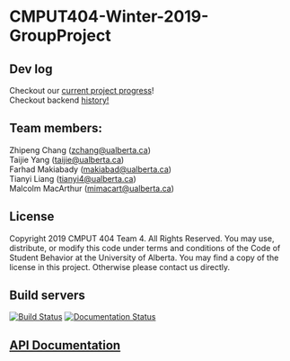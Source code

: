# CMPUT404-Winter-2019-GroupProject

## Dev log
Checkout our [current project progress](https://github.com/Zhipeng-Chang/CMPUT404-Winter-2019-GroupProject/wiki/DevLog)!<br>
Checkout backend [history!](https://github-history.netlify.com/Zhipeng-Chang/CMPUT404-Winter-2019-GroupProject/blob/master/myBlog/views.py)

## Team members: <br />
Zhipeng Chang (zchang@ualberta.ca) <br />
Taijie Yang (taijie@ualberta.ca)<br />
Farhad Makiabady (makiabad@ualberta.ca) <br />
Tianyi Liang (tianyi4@ualberta.ca) <br />
Malcolm MacArthur (mimacart@ualberta.ca) <br />

## License
Copyright 2019 CMPUT 404 Team 4. All Rights Reserved. You may use, distribute, or modify this code under terms and conditions of the Code of Student Behavior at the University of Alberta. You may find a copy of the license in this project. Otherwise please contact us directly.

## Build servers
[![Build Status](https://travis-ci.org/Zhipeng-Chang/CMPUT404-Winter-2019-GroupProject.svg?branch=master)](https://travis-ci.org/Zhipeng-Chang/CMPUT404-Winter-2019-GroupProject)
[![Documentation Status](https://img.shields.io/badge/docs-stable-brightgreen.svg)](https://github.com/Zhipeng-Chang/CMPUT404-Winter-2019-GroupProject/blob/master/docs/APIsDoc.pdf)


## [API Documentation](https://github.com/Zhipeng-Chang/CMPUT404-Winter-2019-GroupProject/blob/master/docs/APIsDoc.pdf)
